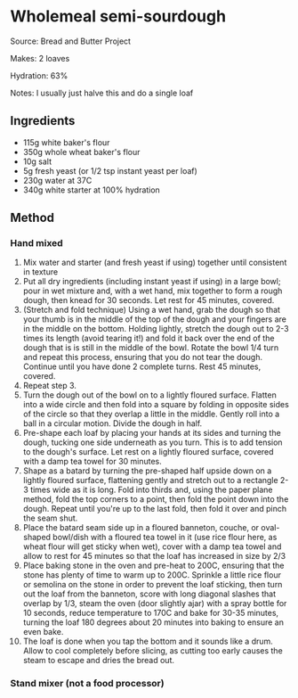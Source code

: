 # Wholemeal semi-sourdough

Source: Bread and Butter Project

Makes: 2 loaves

Hydration: 63%

Notes: I usually just halve this and do a single loaf

## Ingredients

* 115g white baker's flour
* 350g whole wheat baker's flour
* 10g salt
* 5g fresh yeast (or 1/2 tsp instant yeast per loaf)
* 230g water at 37C
* 340g white starter at 100% hydration

## Method

### Hand mixed

1. Mix water and starter (and fresh yeast if using) together until consistent in texture
2. Put all dry ingredients (including instant yeast if using) in a large bowl; pour in wet mixture and, with a wet hand, mix together to form a rough dough, then knead for 30 seconds. Let rest for 45 minutes, covered.
3. (Stretch and fold technique) Using a wet hand, grab the dough so that your thumb is in the middle of the top of the dough and your fingers are in the middle on the bottom. Holding lightly, stretch the dough out to 2-3 times its length (avoid tearing it!) and fold it back over the end of the dough that is is still in the middle of the bowl. Rotate the bowl 1/4 turn and repeat this process, ensuring that you do not tear the dough. Continue until you have done 2 complete turns. Rest 45 minutes, covered.
4. Repeat step 3.
5. Turn the dough out of the bowl on to a lightly floured surface. Flatten into a wide circle and then fold into a square by folding in opposite sides of the circle so that they overlap a little in the middle. Gently roll into a ball in a circular motion. Divide the dough in half.
6. Pre-shape each loaf by placing your hands at its sides and turning the dough, tucking one side underneath as you turn. This is to add tension to the dough's surface. Let rest on a lightly floured surface, covered with a damp tea towel for 30 minutes.
7. Shape as a batard by turning the pre-shaped half upside down on a lightly floured surface, flattening gently and stretch out to a rectangle 2-3 times wide as it is long. Fold into thirds and, using the paper plane method, fold the top corners to a point, then fold the point down into the dough. Repeat until you're up to the last fold, then fold it over and pinch the seam shut.
8. Place the batard seam side up in a floured banneton, couche, or oval-shaped bowl/dish with a floured tea towel in it (use rice flour here, as wheat flour will get sticky when wet), cover with a damp tea towel and allow to rest for 45 minutes so that the loaf has increased in size by 2/3
9. Place baking stone in the oven and pre-heat to 200C, ensuring that the stone has plenty of time to warm up to 200C. Sprinkle a little rice flour or semolina on the stone in order to prevent the loaf sticking, then turn out the loaf from the banneton, score with long diagonal slashes that overlap by 1/3, steam the oven (door slightly ajar) with a spray bottle for 10 seconds, reduce temperature to 170C and bake for 30-35 minutes, turning the loaf 180 degrees about 20 minutes into baking to ensure an even bake. 
10. The loaf is done when you tap the bottom and it sounds like a drum. Allow to cool completely before slicing, as cutting too early causes the steam to escape and dries the bread out.

### Stand mixer (not a food processor)

